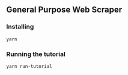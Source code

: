 ## General Purpose Web Scraper

### Installing

```
yarn
```

### Running the tutorial

```
yarn run-tutorial
```